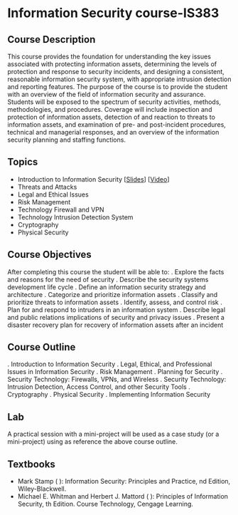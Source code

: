# Information Security course-IS383

## Course Description
This course provides the foundation for understanding the key issues associated with protecting information assets, determining the levels of protection and response to security incidents, and designing a consistent, reasonable information security system, with appropriate intrusion detection and reporting features. The purpose of the course is to provide the student with an overview of the field of information security and assurance. Students will be exposed to the spectrum of security activities, methods, methodologies, and procedures. Coverage will include inspection and protection of information assets, detection of and reaction to threats to information assets, and examination of pre- and post-incident procedures, technical and managerial responses, and an overview of the information security planning and staffing functions.

## Topics
* Introduction to Information Security [[Slides](./Slides/chap01-%20Intro.%20To%20information%20Security.pdf)] [[Video](https://youtu.be/S-3AON3f8sA)]
* Threats and Attacks
* Legal and Ethical Issues
* Risk Management
* Technology Firewall and VPN
* Technology Intrusion Detection System
* Cryptography
* Physical Security

## Course Objectives
After completing this course the student will be able to:
. Explore the facts and reasons for the need of security
. Describe the security systems development life cycle
. Define an information security strategy and architecture
. Categorize and prioritize information assets
. Classify and prioritize threats to information assets
. Identify, assess, and control risk
. Plan for and respond to intruders in an information system
. Describe legal and public relations implications of security and privacy issues
. Present a disaster recovery plan for recovery of information assets after an incident

## Course Outline
. Introduction to Information Security
. Legal, Ethical, and Professional Issues in Information Security
. Risk Management
. Planning for Security
. Security Technology: Firewalls, VPNs, and Wireless
. Security Technology: Intrusion Detection, Access Control, and other Security Tools
. Cryptography
. Physical Security
. Implementing Information Security

## Lab
A practical session with a mini-project will be used as a case study (or a mini-project) using as reference the above course outline.
## Textbooks
* Mark Stamp ( ): Information Security: Principles and Practice, nd Edition, Wiley-Blackwell.
* Michael E. Whitman and Herbert J. Mattord ( ): Principles of Information Security, th Edition. Course Technology, Cengage Learning.
